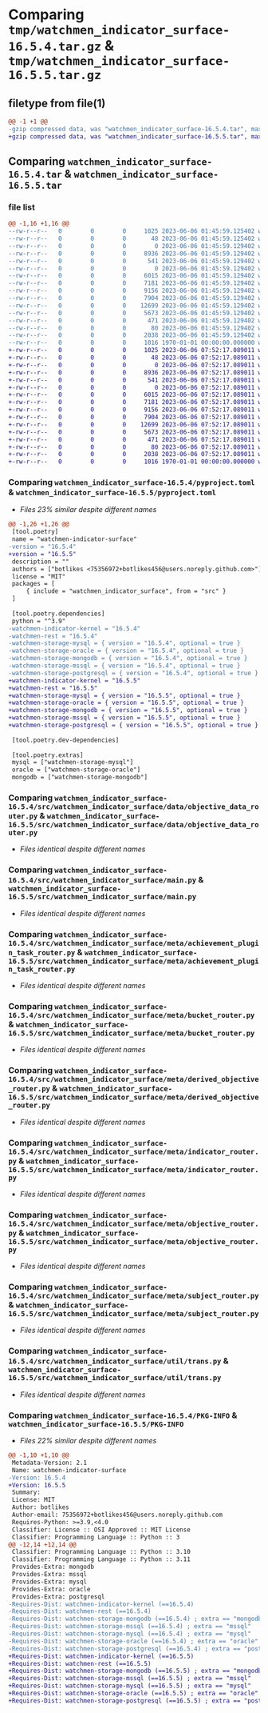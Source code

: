 # Comparing `tmp/watchmen_indicator_surface-16.5.4.tar.gz` & `tmp/watchmen_indicator_surface-16.5.5.tar.gz`

## filetype from file(1)

```diff
@@ -1 +1 @@
-gzip compressed data, was "watchmen_indicator_surface-16.5.4.tar", max compression
+gzip compressed data, was "watchmen_indicator_surface-16.5.5.tar", max compression
```

## Comparing `watchmen_indicator_surface-16.5.4.tar` & `watchmen_indicator_surface-16.5.5.tar`

### file list

```diff
@@ -1,16 +1,16 @@
--rw-r--r--   0        0        0     1025 2023-06-06 01:45:59.125402 watchmen_indicator_surface-16.5.4/pyproject.toml
--rw-r--r--   0        0        0       48 2023-06-06 01:45:59.125402 watchmen_indicator_surface-16.5.4/src/watchmen_indicator_surface/__init__.py
--rw-r--r--   0        0        0        0 2023-06-06 01:45:59.129402 watchmen_indicator_surface-16.5.4/src/watchmen_indicator_surface/data/__init__.py
--rw-r--r--   0        0        0     8936 2023-06-06 01:45:59.129402 watchmen_indicator_surface-16.5.4/src/watchmen_indicator_surface/data/objective_data_router.py
--rw-r--r--   0        0        0      541 2023-06-06 01:45:59.129402 watchmen_indicator_surface-16.5.4/src/watchmen_indicator_surface/main.py
--rw-r--r--   0        0        0        0 2023-06-06 01:45:59.129402 watchmen_indicator_surface-16.5.4/src/watchmen_indicator_surface/meta/__init__.py
--rw-r--r--   0        0        0     6015 2023-06-06 01:45:59.129402 watchmen_indicator_surface-16.5.4/src/watchmen_indicator_surface/meta/achievement_plugin_task_router.py
--rw-r--r--   0        0        0     7181 2023-06-06 01:45:59.129402 watchmen_indicator_surface-16.5.4/src/watchmen_indicator_surface/meta/bucket_router.py
--rw-r--r--   0        0        0     9156 2023-06-06 01:45:59.129402 watchmen_indicator_surface-16.5.4/src/watchmen_indicator_surface/meta/derived_objective_router.py
--rw-r--r--   0        0        0     7904 2023-06-06 01:45:59.129402 watchmen_indicator_surface-16.5.4/src/watchmen_indicator_surface/meta/indicator_router.py
--rw-r--r--   0        0        0    12699 2023-06-06 01:45:59.129402 watchmen_indicator_surface-16.5.4/src/watchmen_indicator_surface/meta/objective_router.py
--rw-r--r--   0        0        0     5673 2023-06-06 01:45:59.129402 watchmen_indicator_surface-16.5.4/src/watchmen_indicator_surface/meta/subject_router.py
--rw-r--r--   0        0        0      471 2023-06-06 01:45:59.129402 watchmen_indicator_surface-16.5.4/src/watchmen_indicator_surface/settings.py
--rw-r--r--   0        0        0       80 2023-06-06 01:45:59.129402 watchmen_indicator_surface-16.5.4/src/watchmen_indicator_surface/util/__init__.py
--rw-r--r--   0        0        0     2038 2023-06-06 01:45:59.129402 watchmen_indicator_surface-16.5.4/src/watchmen_indicator_surface/util/trans.py
--rw-r--r--   0        0        0     1016 1970-01-01 00:00:00.000000 watchmen_indicator_surface-16.5.4/PKG-INFO
+-rw-r--r--   0        0        0     1025 2023-06-06 07:52:17.089011 watchmen_indicator_surface-16.5.5/pyproject.toml
+-rw-r--r--   0        0        0       48 2023-06-06 07:52:17.089011 watchmen_indicator_surface-16.5.5/src/watchmen_indicator_surface/__init__.py
+-rw-r--r--   0        0        0        0 2023-06-06 07:52:17.089011 watchmen_indicator_surface-16.5.5/src/watchmen_indicator_surface/data/__init__.py
+-rw-r--r--   0        0        0     8936 2023-06-06 07:52:17.089011 watchmen_indicator_surface-16.5.5/src/watchmen_indicator_surface/data/objective_data_router.py
+-rw-r--r--   0        0        0      541 2023-06-06 07:52:17.089011 watchmen_indicator_surface-16.5.5/src/watchmen_indicator_surface/main.py
+-rw-r--r--   0        0        0        0 2023-06-06 07:52:17.089011 watchmen_indicator_surface-16.5.5/src/watchmen_indicator_surface/meta/__init__.py
+-rw-r--r--   0        0        0     6015 2023-06-06 07:52:17.089011 watchmen_indicator_surface-16.5.5/src/watchmen_indicator_surface/meta/achievement_plugin_task_router.py
+-rw-r--r--   0        0        0     7181 2023-06-06 07:52:17.089011 watchmen_indicator_surface-16.5.5/src/watchmen_indicator_surface/meta/bucket_router.py
+-rw-r--r--   0        0        0     9156 2023-06-06 07:52:17.089011 watchmen_indicator_surface-16.5.5/src/watchmen_indicator_surface/meta/derived_objective_router.py
+-rw-r--r--   0        0        0     7904 2023-06-06 07:52:17.089011 watchmen_indicator_surface-16.5.5/src/watchmen_indicator_surface/meta/indicator_router.py
+-rw-r--r--   0        0        0    12699 2023-06-06 07:52:17.089011 watchmen_indicator_surface-16.5.5/src/watchmen_indicator_surface/meta/objective_router.py
+-rw-r--r--   0        0        0     5673 2023-06-06 07:52:17.089011 watchmen_indicator_surface-16.5.5/src/watchmen_indicator_surface/meta/subject_router.py
+-rw-r--r--   0        0        0      471 2023-06-06 07:52:17.089011 watchmen_indicator_surface-16.5.5/src/watchmen_indicator_surface/settings.py
+-rw-r--r--   0        0        0       80 2023-06-06 07:52:17.089011 watchmen_indicator_surface-16.5.5/src/watchmen_indicator_surface/util/__init__.py
+-rw-r--r--   0        0        0     2038 2023-06-06 07:52:17.089011 watchmen_indicator_surface-16.5.5/src/watchmen_indicator_surface/util/trans.py
+-rw-r--r--   0        0        0     1016 1970-01-01 00:00:00.000000 watchmen_indicator_surface-16.5.5/PKG-INFO
```

### Comparing `watchmen_indicator_surface-16.5.4/pyproject.toml` & `watchmen_indicator_surface-16.5.5/pyproject.toml`

 * *Files 23% similar despite different names*

```diff
@@ -1,26 +1,26 @@
 [tool.poetry]
 name = "watchmen-indicator-surface"
-version = "16.5.4"
+version = "16.5.5"
 description = ""
 authors = ["botlikes <75356972+botlikes456@users.noreply.github.com>"]
 license = "MIT"
 packages = [
     { include = "watchmen_indicator_surface", from = "src" }
 ]
 
 [tool.poetry.dependencies]
 python = "^3.9"
-watchmen-indicator-kernel = "16.5.4"
-watchmen-rest = "16.5.4"
-watchmen-storage-mysql = { version = "16.5.4", optional = true }
-watchmen-storage-oracle = { version = "16.5.4", optional = true }
-watchmen-storage-mongodb = { version = "16.5.4", optional = true }
-watchmen-storage-mssql = { version = "16.5.4", optional = true }
-watchmen-storage-postgresql = { version = "16.5.4", optional = true }
+watchmen-indicator-kernel = "16.5.5"
+watchmen-rest = "16.5.5"
+watchmen-storage-mysql = { version = "16.5.5", optional = true }
+watchmen-storage-oracle = { version = "16.5.5", optional = true }
+watchmen-storage-mongodb = { version = "16.5.5", optional = true }
+watchmen-storage-mssql = { version = "16.5.5", optional = true }
+watchmen-storage-postgresql = { version = "16.5.5", optional = true }
 
 [tool.poetry.dev-dependencies]
 
 [tool.poetry.extras]
 mysql = ["watchmen-storage-mysql"]
 oracle = ["watchmen-storage-oracle"]
 mongodb = ["watchmen-storage-mongodb"]
```

### Comparing `watchmen_indicator_surface-16.5.4/src/watchmen_indicator_surface/data/objective_data_router.py` & `watchmen_indicator_surface-16.5.5/src/watchmen_indicator_surface/data/objective_data_router.py`

 * *Files identical despite different names*

### Comparing `watchmen_indicator_surface-16.5.4/src/watchmen_indicator_surface/main.py` & `watchmen_indicator_surface-16.5.5/src/watchmen_indicator_surface/main.py`

 * *Files identical despite different names*

### Comparing `watchmen_indicator_surface-16.5.4/src/watchmen_indicator_surface/meta/achievement_plugin_task_router.py` & `watchmen_indicator_surface-16.5.5/src/watchmen_indicator_surface/meta/achievement_plugin_task_router.py`

 * *Files identical despite different names*

### Comparing `watchmen_indicator_surface-16.5.4/src/watchmen_indicator_surface/meta/bucket_router.py` & `watchmen_indicator_surface-16.5.5/src/watchmen_indicator_surface/meta/bucket_router.py`

 * *Files identical despite different names*

### Comparing `watchmen_indicator_surface-16.5.4/src/watchmen_indicator_surface/meta/derived_objective_router.py` & `watchmen_indicator_surface-16.5.5/src/watchmen_indicator_surface/meta/derived_objective_router.py`

 * *Files identical despite different names*

### Comparing `watchmen_indicator_surface-16.5.4/src/watchmen_indicator_surface/meta/indicator_router.py` & `watchmen_indicator_surface-16.5.5/src/watchmen_indicator_surface/meta/indicator_router.py`

 * *Files identical despite different names*

### Comparing `watchmen_indicator_surface-16.5.4/src/watchmen_indicator_surface/meta/objective_router.py` & `watchmen_indicator_surface-16.5.5/src/watchmen_indicator_surface/meta/objective_router.py`

 * *Files identical despite different names*

### Comparing `watchmen_indicator_surface-16.5.4/src/watchmen_indicator_surface/meta/subject_router.py` & `watchmen_indicator_surface-16.5.5/src/watchmen_indicator_surface/meta/subject_router.py`

 * *Files identical despite different names*

### Comparing `watchmen_indicator_surface-16.5.4/src/watchmen_indicator_surface/util/trans.py` & `watchmen_indicator_surface-16.5.5/src/watchmen_indicator_surface/util/trans.py`

 * *Files identical despite different names*

### Comparing `watchmen_indicator_surface-16.5.4/PKG-INFO` & `watchmen_indicator_surface-16.5.5/PKG-INFO`

 * *Files 22% similar despite different names*

```diff
@@ -1,10 +1,10 @@
 Metadata-Version: 2.1
 Name: watchmen-indicator-surface
-Version: 16.5.4
+Version: 16.5.5
 Summary: 
 License: MIT
 Author: botlikes
 Author-email: 75356972+botlikes456@users.noreply.github.com
 Requires-Python: >=3.9,<4.0
 Classifier: License :: OSI Approved :: MIT License
 Classifier: Programming Language :: Python :: 3
@@ -12,14 +12,14 @@
 Classifier: Programming Language :: Python :: 3.10
 Classifier: Programming Language :: Python :: 3.11
 Provides-Extra: mongodb
 Provides-Extra: mssql
 Provides-Extra: mysql
 Provides-Extra: oracle
 Provides-Extra: postgresql
-Requires-Dist: watchmen-indicator-kernel (==16.5.4)
-Requires-Dist: watchmen-rest (==16.5.4)
-Requires-Dist: watchmen-storage-mongodb (==16.5.4) ; extra == "mongodb"
-Requires-Dist: watchmen-storage-mssql (==16.5.4) ; extra == "mssql"
-Requires-Dist: watchmen-storage-mysql (==16.5.4) ; extra == "mysql"
-Requires-Dist: watchmen-storage-oracle (==16.5.4) ; extra == "oracle"
-Requires-Dist: watchmen-storage-postgresql (==16.5.4) ; extra == "postgresql"
+Requires-Dist: watchmen-indicator-kernel (==16.5.5)
+Requires-Dist: watchmen-rest (==16.5.5)
+Requires-Dist: watchmen-storage-mongodb (==16.5.5) ; extra == "mongodb"
+Requires-Dist: watchmen-storage-mssql (==16.5.5) ; extra == "mssql"
+Requires-Dist: watchmen-storage-mysql (==16.5.5) ; extra == "mysql"
+Requires-Dist: watchmen-storage-oracle (==16.5.5) ; extra == "oracle"
+Requires-Dist: watchmen-storage-postgresql (==16.5.5) ; extra == "postgresql"
```

